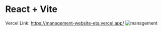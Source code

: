 # React + Vite
Vercel Link: https://management-website-eta.vercel.app/
 ![management](https://github.com/huseyinaydinn/Management-Website/assets/100160834/0bc02f54-966e-4d23-84c9-d53b943b6b3a)
